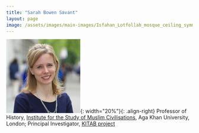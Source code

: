 ```yaml
---
title: "Sarah Bowen Savant"
layout: page
image: /assets/images/main-images/Isfahan_Lotfollah_mosque_ceiling_symmetric_narrow_border.png
---
```


![](/assets/images/team/sarah_savant.jpg){: width="20%"}{: .align-right} 
Professor of History, [Institute for the Study of Muslim Civilisations](https://www.aku.edu/ismc/Pages/home.aspx), Aga Khan University, London; Principal Investigator, [KITAB project](https://kitab-project.org/)
